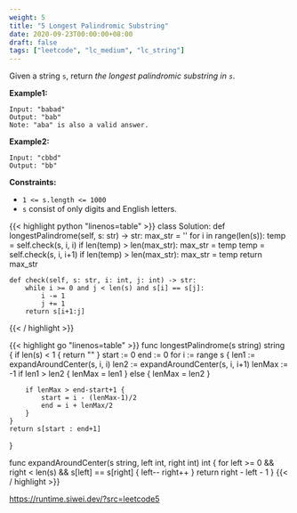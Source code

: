 ```yaml
---
weight: 5
title: "5 Longest Palindromic Substring"
date: 2020-09-23T00:00:00+08:00
draft: false
tags: ["leetcode", "lc_medium", "lc_string"]
---
```


Given a string `s`, return _the longest palindromic substring in `s`_.

**Example1:**
```
Input: "babad"
Output: "bab"
Note: "aba" is also a valid answer.
```
**Example2:**
```
Input: "cbbd"
Output: "bb"
```

**Constraints:**
- `1 <= s.length <= 1000`
- `s` consist of only digits and English letters.

<div class="tabs"></div>
<div class="tab-content">
<div id="python" class="lang">
{{< highlight python "linenos=table" >}}
class Solution:
    def longestPalindrome(self, s: str) -> str:
        max_str = ''
        for i in range(len(s)):
            temp = self.check(s, i, i)
            if len(temp) > len(max_str):
                max_str = temp
            temp = self.check(s, i, i+1)
            if len(temp) > len(max_str):
                max_str = temp
        return max_str
        
    def check(self, s: str, i: int, j: int) -> str:
        while i >= 0 and j < len(s) and s[i] == s[j]:
            i -= 1
            j += 1
        return s[i+1:j]
{{< / highlight >}}
</div>

<div id="golang" class="lang">
{{< highlight go "linenos=table" >}}
func longestPalindrome(s string) string {
    if len(s) < 1 {
        return ""
    }
    start := 0
    end := 0
    for i := range s {
        len1 := expandAroundCenter(s, i, i)
        len2 := expandAroundCenter(s, i, i+1)
        lenMax := -1
        if len1 > len2 {
            lenMax = len1
        } else {
            lenMax = len2
        }

        if lenMax > end-start+1 {
            start = i - (lenMax-1)/2
            end = i + lenMax/2
        }
    }
    return s[start : end+1]
}

func expandAroundCenter(s string, left int, right int) int {
    for left >= 0 && right < len(s) && s[left] == s[right] {
        left--
        right++
    }
    return right - left - 1
}
{{< / highlight >}}
</div>
<div id="runtime" class="lang">
    <div class="code-link">
        <a href="https://runtime.siwei.dev/?src=leetcode5" target="_blank">https://runtime.siwei.dev/?src=leetcode5</a>
    </div>
</div>
</div>
